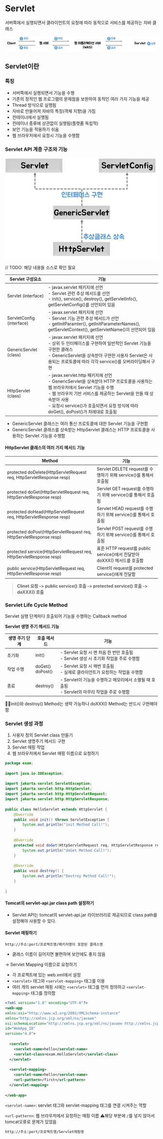 # Servlet

서버쪽에서 실행되면서 클라이언트의 요청에 따라 동적으로 서비스를 제공하는 자바 클래스

![Servlet 동작 과정](../_asset/spring/servlet_operational_process.png)



## Servlet이란

### 특징

- 서버쪽에서 실행되면서 기능을 수행
- 기존의 정적인 웹 프로그램의 문제점을 보완하여 동적인 여러 가지 기능을 제공
- Thread 방식으로 실행됨
- 자바로 만들어져 자바의 특징(객체 지향)을 가짐
- 컨테이너에서 실행됨
- 컨테이너 종류에 상관없이 실행됨(플랫폼 독립적)
- 보안 기능을 적용하기 쉬움
- 웹 브라우저에서 요청시 기능을 수행함



### Servlet API 계층 구조와 기능

![Servlet 계층 구조](../_asset/spring/servlet_hierarchy.png)

// TODO: 해당 내용들 소스로 확인 필요



| Servlet 구성요소          | 기능                                                         |
| ------------------------- | ------------------------------------------------------------ |
| Servlet (interface)       | - javax.servlet 패키지에 선언<br />- Servlet 관련 추상 메서드를 선언<br />- init(), service(), destroy(), getServletInfo(), getServletConfig()를 선언되어 있음 |
| ServletConfig (interface) | - javax.servlet 패키지에 선언<br />- Servlet 기능 관련 추상 메서드가 선언<br />- getInitParamter(), getInitParameterNames(), getServletContext(), getServletName()이 선언되어 있음 |
| GenericServlet (class)    | - javax.servlet 패키지에 선언<br />- 상위 두 인터페이스를 구현하여 일반적인 Servlet 기능을 구현한 클래스<br />- GenericServlet을 상속받아 구현한 사용자 Servlet은 사용되는 프로토콜에 따라 각각 service()를 오버라이딩해서 구현 |
| HttpServlet (class)       | - javax.servlet.http 패키지에 선언<br />- GenericServlet을 상속받아 HTTP 프로토콜을 사용하는 웹 브라우저에서 Servlet 기능을 수행<br />- 웹 브라우저 기반 서비스를 제공하는 Servlet을 만들 때 상속받아 사용<br />- 요청시 service()가 호출되면서 요청 방식에 따라 doGet(), doPost()가 차례대로 호출됨 |

- GenericServlet 클래스는 여러 통신 프로토콜에 대한 Servlet 기능을 구현함
- GenericServlet 클래스를 상속받는 HttpServlet 클래스는 HTTP 프로토콜을 사용하는 Servlet 기능을 수행함



#### HttpServlet 클래스의 여러 가지 메서드 기능

| Method                                                       | 기능                                                         |
| ------------------------------------------------------------ | ------------------------------------------------------------ |
| protected doDelete(HttpServletRequest req, HttpServletResponse resp) | Servlet DELETE request를 수행하기 위해 service()를 통해서 호출됨 |
| protected doGet(HttpServletRequest req, HttpServletResponse resp) | Servlet GET request를 수행하기 위해 service()를 통해서 호출됨 |
| protected doHead(HttpServletRequest req, HttpServletResponse resp) | Servlet HEAD request를 수행하기 위해 service()를 통해서 호출됨 |
| protected doPost(HttpServletRequest req, HttpServletResponse resp) | Servlet POST request를 수행하기 위해 service()를 통해서 호출됨 |
| protected service(HttpServletRequest req, HttpServletResponse resp) | 표준 HTTP request를 public service()에서 전달받아 doXXX() 메서드를 호출함 |
| public service(HttpServletRequest req, HttpServletResponse resp) | Client의 request를 protected service()에게 전달함            |

> **Clinet 요청 -> public service() 호출 -> protected service() 호출 -> doXXX() 호출**



### Servlet Life Cycle Method

Servlet 실행 단계마다 호출되어 기능을 수행하는 Callback method

**Servlet 생명 주기 메서드 기능**

| 생명 주기 단계 | 호출 메서드           | 기능                                                         |
| -------------- | --------------------- | ------------------------------------------------------------ |
| 초기화         | init()                | - Servlet 요청 시 맨 처음 한 번만 호출됨<br />- Servlet 생성 시 초기화 작업을 주로 수행함 |
| 작업 수행      | doGet()<br />doPost() | - Servlet 요청 시 매번 호출됨<br />- 실제로 클라이언트가 요청하는 작업을 수행함 |
| 종료           | destroy()             | - Servlet이 기능을 수행하고 메모리에서 소멸될 때 호출됨<br />- Servlet의 마무리 작업을 주로 수행함 |

:man_teacher:init()와 destroy() Method는 생략 가능하나 doXXX() Method는 반드시 구현해야함



### Servlet 생성 과정

1. 사용자 정의 Servlet class 만들기
2. Servlet 생명주기 메서드 구현
3. Servlet 매핑 작업
4. 웹 브라우저에서 Servlet 매핑 이름으로 요청하기

```java
package exam;

import java.io.IOException;

import jakarta.servlet.ServletException;
import jakarta.servlet.http.HttpServlet;
import jakarta.servlet.http.HttpServletRequest;
import jakarta.servlet.http.HttpServletResponse;

public class HelloServlet extends HttpServlet {
	@Override
	public void init() throws ServletException {
		System.out.println("init Method Call!");
	}
	
	@Override
	protected void doGet(HttpServletRequest req, HttpServletResponse resp) throws ServletException, IOException {
		System.out.println("doGet Method Call!");
	}
	
	@Override
	public void destroy() {
		System.out.println("Destroy Method Call!");
	}

}
```

#### Tomcat의 servlet-api.jar class path 설정하기

- Servlet API는 tomcat의 servlet-api.jar 라이브러리로 제공되므로 class path를 설정해야 사용할 수 있다.



#### Servlet 매핑하기

`http://주소:port/프로젝트명/패키지명이 포함된 클래스명`

- 클래스 이름이 길어지면 불편하며 보안에도 좋지 않음

-> Servlet Mapping 이름으로 요청하기



- 각 프로젝트에 있는 web.xml에서 설정
- `<servlet>` 태그와 `<servlet-mapping>` 태그를 이용
- 여러 개의 servlet 매핑 시에는 `<servlet>` 태그를 먼저 정의하고 `<servlet-mapping>` 태그를 정의함

```xml
<?xml version="1.0" encoding="UTF-8"?>
<web-app
xmlns:xsi="http://www.w3.org/2001/XMLSchema-instance"
xmlns="http://xmlns.jcp.org/xml/ns/javaee"
xsi:schemaLocation="http://xmlns.jcp.org/xml/ns/javaee http://xmlns.jcp.org/xml/ns/javaee/web-app_4_0.xsd"
id="WebApp_ID"
version="4.0">

  <servlet>
  	<servlet-name>hello</servlet-name>
  	<servlet-class>exam.HelloServlet</servlet-class>
  </servlet>
  
  <servlet-mapping>
  	<servlet-name>hello</servlet-name>
  	<url-pattern>/first</url-pattern>
  </servlet-mapping>
    
</web-app>
```

`<servlet-name>`: servlet 태그와 servlet-mapping 태그를 연결 시켜주는 역할

`<url-pattern>`: 웹 브라우저에서 요청하는 매핑 이름 :warning:해당 부분에 `/`를 넣지 않아서 tomcat오류로 문제가 있었음

`http://주소:port/프로젝트명/Servlet매핑명`

